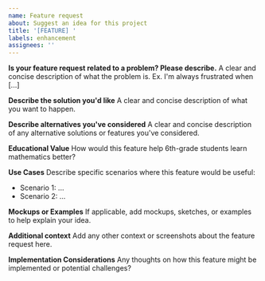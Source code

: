 ```yaml
---
name: Feature request
about: Suggest an idea for this project
title: '[FEATURE] '
labels: enhancement
assignees: ''
---
```


**Is your feature request related to a problem? Please describe.**
A clear and concise description of what the problem is. Ex. I'm always frustrated when [...]

**Describe the solution you'd like**
A clear and concise description of what you want to happen.

**Describe alternatives you've considered**
A clear and concise description of any alternative solutions or features you've considered.

**Educational Value**
How would this feature help 6th-grade students learn mathematics better?

**Use Cases**
Describe specific scenarios where this feature would be useful:
- Scenario 1: ...
- Scenario 2: ...

**Mockups or Examples**
If applicable, add mockups, sketches, or examples to help explain your idea.

**Additional context**
Add any other context or screenshots about the feature request here.

**Implementation Considerations**
Any thoughts on how this feature might be implemented or potential challenges?
